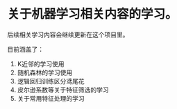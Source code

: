 # 关于机器学习相关内容的学习。
后续相关学习内容会继续更新在这个项目里。


目前涵盖了：
1. K近邻的学习使用
2. 随机森林的学习使用
3. 逻辑回归训练区分鸢尾花
4. 皮尔逊系数等关于特征筛选的学习
5. 关于常用特征处理的学习
